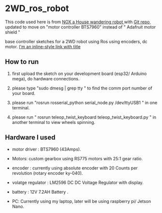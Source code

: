 # 2WD_ros_robot
This code used here is from [ NOX a House wandering robot ](https://create.arduino.cc/projecthub/robinb/nox-a-house-wandering-robot-ros-652315 "Original post") with  [Git repo](https://github.com/RBinsonB/Nox_robot "Git Repo"), updated to move on "motor controller BTS7960"  instead of  " Adafruit motor shield "

base controller sketches for a 2WD robot using Ros using encoders, dc motor.
 [I'm an inline-style link with title](https://www.google.com "Google's Homepage")

## How to run

1. first upload the sketch on your development board (esp32/ Arduino mega), do hardware connections.

2. please type "sudo dmesg | grep tty " to find the comm port number of your board.

3. please run "rosrun rosserial_python serial_node.py /dev/ttyUSB1 "  in one terminal.

4. please run  " rosrun teleop_twist_keyboard teleop_twist_keyboard.py "  in another terminal to view wheels spinning.


## Hardware I used 

* motor driver : BTS7960  (43Amps).

* Motors: custom gearbox using RS775 motors with 25:1 gear ratio.

* encoder : currently using absolute encoder with 20 Counts per revolution (rotary encoder ky-040).

* volatge regulator : LM2596 DC DC Voltage Regulator with display.

* battery : 12V 7.2AH Battery .

* PC: Currently using my laptop, later will be using raspberry pi/ Jetson Nano.

